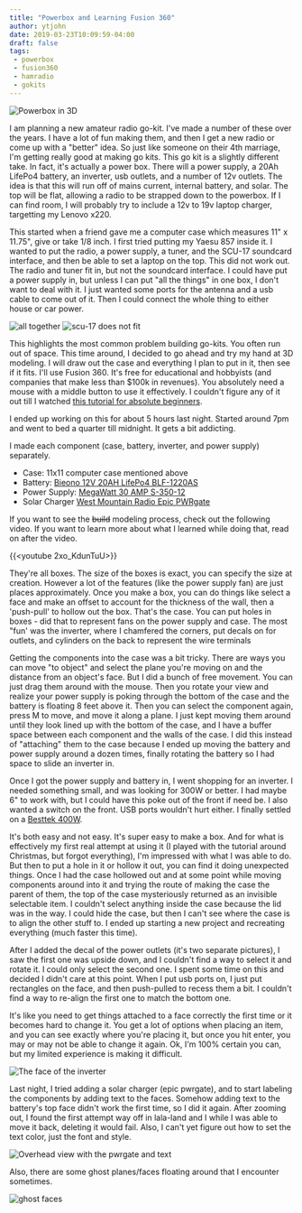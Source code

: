 ```yaml
---
title: "Powerbox and Learning Fusion 360"
author: ytjohn
date: 2019-03-23T10:09:59-04:00
draft: false
tags:
 - powerbox
 - fusion360
 - hamradio
 - gokits
---
```


![Powerbox in 3D](renderedpowerbox.webp)

I am planning a new amateur radio go-kit. I've made a number of these over the years. I have a lot of fun making them, and then I get a new radio or come up with a "better" idea. So just like someone on their 4th marriage, I'm getting really good at making go kits. This go kit is a slightly different take. In fact, it's actually a power box. <!--more-->There will a power supply, a 20Ah LifePo4 battery, an inverter, usb outlets, and a number of 12v outlets. The idea is that this will run off of mains current, internal battery, and solar. The top will be flat, allowing a radio to be strapped down to the powerbox. If I can find room, I will probably try to include a 12v to 19v laptop charger, targetting my Lenovo x220.

This started when a friend gave me a computer case which measures 11" x 11.75", give or take 1/8 inch. I first tried putting my Yaesu 857 inside it. I wanted to put the radio, a power supply, a tuner, and the SCU-17 soundcard interface, and then be able to set a laptop on the top. This did not work out. The radio and tuner fit in, but not the soundcard interface. I could have put a power supply in, but unless I can put "all the things" in one box, I don't want to deal with it. I just wanted some ports for the antenna and a usb cable to come out of it. Then I could connect the whole thing to either house or car power.

![all together](yaesu857inboxwithlaptop.jpg)
![scu-17 does not fit](yaesu857noroomforinterface.jpg)

This highlights the most common problem building go-kits. You often run out of space. This time around, I decided to go ahead and try my hand at 3D modeling. I will draw out the case and everything I plan to put in it, then see if it fits. I'll use Fusion 360. It's free for educational and hobbyists (and companies that make less than $100k in revenues).  You absolutely need a mouse with a middle button to use it effectively. I couldn't figure any of it out till I watched [this tutorial for absolute beginners](https://www.youtube.com/watch?v=A5bc9c3S12g).

I ended up working on this for about 5 hours last night. Started around 7pm and went to bed a quarter till midnight. It gets a bit addicting.

I made each component (case, battery, inverter, and power supply) separately.

- Case: 11x11 computer case mentioned above
- Battery: [Bieono 12V 20AH LifePo4 BLF-1220AS](https://www.bioennopower.com/collections/12v-series-lifepo4-batteries/products/12v-20ah-lfp-battery-abs-blf-1220as)
- Power Supply: [MegaWatt 30 AMP S-350-12](http://www.megawattpowersupplies.com/)
- Solar Charger [West Mountain Radio Epic PWRgate](http://www.westmountainradio.com/product_info.php?products_id=epic-pwrgate)

If you want to see the ~~build~~ modeling process, check out the following video. If you want to learn more about what I learned while doing that, read on after the video.

{{<youtube 2xo_KdunTuU>}}

They're all boxes. The size of the boxes is exact, you can specify the size at creation. However a lot of  the features (like the power supply fan) are just places approximately. Once you make a box, you can do things like select a face and make an offset to account for the thickness of the wall, then a 'push-pull' to hollow out the box. That's the case. You can put holes in boxes - did that to represent fans on the power supply and case. The most "fun' was the inverter, where I chamfered the corners, put decals on for outlets, and cylinders on the back to represent the wire terminals

Getting the components into the case was a bit tricky. There are ways you can move "to object" and select the plane you're moving on and the distance from an object's face. But I did a bunch of free movement. You can just drag them around with the mouse. Then you rotate your view and realize your power supply is poking through the bottom of the case and the battery is floating 8 feet above it. Then you can select the component again, press M to move, and move it along a plane.  I just kept moving them around until they look lined up with the bottom of the case, and I have a buffer space between each component and the walls of the case. I did this instead of "attaching" them to the case because I ended up moving the battery and power supply around a dozen times, finally rotating the battery so I had space to slide an inverter in.

Once I got the power supply and battery in, I went shopping for an inverter. I needed something small, and was looking for 300W or better. I had maybe 6" to work with, but I could have this poke out of the front if need be. I also wanted a switch on the front. USB ports wouldn't hurt either. I finally settled on a [Besttek 400W](https://www.amazon.com/gp/product/B07FMFYDRD/).

It's both easy and not easy. It's super easy to make a box. And for what is effectively my first real attempt at using it (I played with the tutorial around Christmas, but forgot everything), I'm impressed with what I was able to do. But then to put a hole in it or hollow it out, you can find it doing unexpected things. Once I had the case hollowed out and at some point while moving components around into it and trying the route of making the case the parent of them, the top of the case mysteriously returned as an invisible selectable item. I couldn't select anything inside the case because the lid was in the way. I could hide the case, but then I can't see where the case is to align the other stuff to. I ended up starting a new project and recreating everything (much faster this time).

After I added the decal of the power outlets (it's two separate pictures), I saw the first one was upside down, and I couldn't find a way to select it and rotate it. I could only select the second one. I spent some time on this and decided I didn't care at this point. When I put usb ports on, I just put rectangles on the face, and then push-pulled to recess them a bit. I couldn't find a way to re-align the first one to match the bottom one.

It's like you need to get things attached to a face correctly the first time or it becomes hard to change it. You get a lot of options when placing an item, and you can see exactly where you're placing it, but once you hit enter, you may or may not be able to change it again. Ok, I'm 100% certain you can, but my limited experience is making it difficult.

![The face of the inverter](inverterface.png)

Last night, I tried adding a solar charger (epic pwrgate), and to start labeling the components by adding text to the faces. Somehow adding text to the battery's top face didn't work the first time, so I did it again. After zooming out, I found the first attempt way off in lala-land and I while I was able to move it back, deleting it would fail. Also, I can't yet figure out how to set the text color, just the font and style.

![Overhead view with the pwrgate and text](overheadwithtext.png)

Also, there are some ghost planes/faces floating around that I encounter sometimes.

![ghost faces](inverterwithghostfaces.png)
